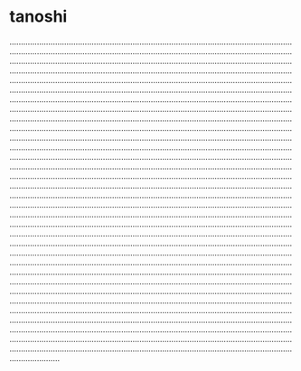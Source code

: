 # tanoshi
..................................................................................................................................................................................................................................................................................................................................................................................................................................................................................................................................................................................................................................................................................................................................................................................................................................................................................................................................................................................................................................................................................................................................................................................................................................................................................................................................................................................................................................................................................................................................................................................................................................................................................................................................................................................................................................................................................................................................................................................................................................................................................................................................................................................................................................................................................................................................................................................................................................................................................................................................................................................................................................................................................................................................................................................................................................................................................................................................................................................................................................................................................................................................................................................................................................................................................................................................................................................................................................................................................................................................................................................................................................................................................................................................................................................................................................................................................................................................................................................................................................................................................................................................................................................................................................................................................